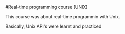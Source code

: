 #Real-time programming course (UNIX)

This course was about real-time programmin with Unix.

Basically, Unix API's were learnt and practiced
